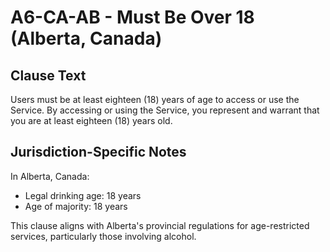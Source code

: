 # A6-CA-AB - Must Be Over 18 (Alberta, Canada)

## Clause Text

Users must be at least eighteen (18) years of age to access or use the Service. By accessing or using the Service, you represent and warrant that you are at least eighteen (18) years old.

## Jurisdiction-Specific Notes

In Alberta, Canada:
- Legal drinking age: 18 years
- Age of majority: 18 years

This clause aligns with Alberta's provincial regulations for age-restricted services, particularly those involving alcohol.